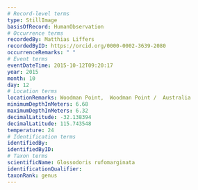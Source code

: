 ```yaml
---
# Record-level terms
type: StillImage
basisOfRecord: HumanObservation
# Occurrence terms
recordedBy: Matthias Liffers
recordedByID: https://orcid.org/0000-0002-3639-2080
occurrenceRemarks: " "
# Event terms
eventDateTime: 2015-10-12T09:20:17
year: 2015
month: 10
day: 12
# Location terms
locationRemarks: Woodman Point,  Woodman Point /  Australia
minimumDepthInMeters: 6.68
maximumDepthInMeters: 6.32
decimalLatitude: -32.138394
decimalLatitude: 115.743548
temperature: 24
# Identification terms
identifiedBy: 
identifiedByID: 
# Taxon terms
scientificName: Glossodoris rufomarginata
identificationQualifier: 
taxonRank: genus
---
```


